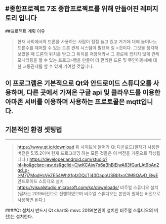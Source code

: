 #종합프로젝트 7조 
종합프로젝트를 위해 만들어진 레퍼지토리 입니다
----------------
##프로젝트 계획 이유
>현재 사회에서의 드론을 사용하는 사람이 점점 늘고 있고 거기에 대해 늘어나느 드론수를 제어할 수 있는 드론 관제 시스템이 필요해 질 >것이다. 그것을 생각해 보았을 때 드론의 위치를 받고 그 위치를 저장해와서 그 경로에 겹치지 않게 관제 모니터링을 할 수 있는 프로그>램을 만들어 더 편리한 드론 및 무인이동체에 대한 교통관제를 할 수 있게 기여할 것입니다.

이 프로그램은 기본적으로 Qt와 안드로이드 스튜디오를 사용하며, 다른 곳에서 가져온 구글 api 및 클라우드를 이용한 아마존 서버를 이용하며 사용하는 프로토콜은 mqtt입니다.
----------------
## 기본적인 환경 셋팅법
--------------
>https://www.qt.io/download
>위 사이트에 들어가 Qt 다운로드(필자가 사용한 버전은 5.15.2이며 현재 프로그래밍 하는 모든 것들은 이 버전을 기준으로 작성됩니다.)
>https://developer.android.com/studio?hl=ko&gclsrc=aw.ds&gclid=CjwKCAjw7p6aBhBiEiwA83fGurLAt9bAn2gd_q->M7j7MqdHcVeZE54WhXfpIzDQcTi40DapoUSBb1xoClM8QAvD_BwE
>안드로이드 스튜디오 설치
>https://visualstudio.microsoft.com/ko/downloads/
>비주얼 스튜디오 설치(필자는 2019버전으로 진행하였으며 비주얼 스튜디오는 본인이 원하는 버전으로 사용하면 된다.)

####Qt 설치시 반드시 Qt chart와 msvc 2019(본인이 설치한 비주얼 스튜디오의 버전)는 설치한다.

